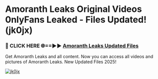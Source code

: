 # Amoranth Leaks Original Videos 0nlyFans Leaked - Files Updated! (jk0jx)

<h3>🔴 CLICK HERE 🌐==►► <a href="https://tinyurl.com/2m67pmp6" rel="nofollow">Amoranth Leaks Updated Files</a></h3>

Get Amoranth Leaks and all content. Now you can access all videos and pictures of Amoranth Leaks. New Updated Files 2025!

[![jk0jx](https://i.imgur.com/H4QAA4z.gif)](https://tinyurl.com/2m67pmp6)